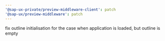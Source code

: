 ```yaml
---
'@sap-ux-private/preview-middleware-client': patch
'@sap-ux/preview-middleware': patch
---
```


fix outline initialisation for the case when application is loaded, but outline is empty
